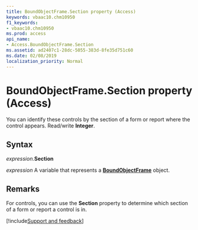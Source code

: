 ```yaml
---
title: BoundObjectFrame.Section property (Access)
keywords: vbaac10.chm10950
f1_keywords:
- vbaac10.chm10950
ms.prod: access
api_name:
- Access.BoundObjectFrame.Section
ms.assetid: ad2407c1-28dc-5055-383d-8fe35d751c60
ms.date: 02/08/2019
localization_priority: Normal
---
```



# BoundObjectFrame.Section property (Access)

You can identify these controls by the section of a form or report where the control appears. Read/write **Integer**.


## Syntax

_expression_.**Section**

_expression_ A variable that represents a **[BoundObjectFrame](Access.BoundObjectFrame.md)** object.


## Remarks

For controls, you can use the **Section** property to determine which section of a form or report a control is in.




[!include[Support and feedback](~/includes/feedback-boilerplate.md)]